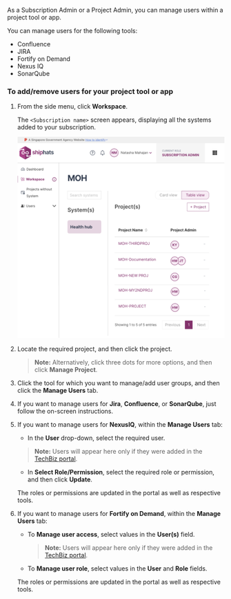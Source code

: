 As a Subscription Admin or a Project Admin, you can manage users within a project tool or app. 

You can manage users for the following tools:
- Confluence
- JIRA
- Fortify on Demand
- Nexus IQ
- SonarQube

### To add/remove users for your project tool or app


1. From the side menu, click **Workspace**.
    
    The `<Subscription name>` screen appears, displaying all the systems added to your subscription.

    ![view systems](./images/view-systems.png)

1. Locate the required project, and then click the project.

    > **Note:** Alternatively, click three dots for more options, and then click **Manage Project**.

1. Click the tool for which you want to manage/add user groups, and then click the **Manage Users** tab.

1. If you want to manage users for **Jira**, **Confluence**, or **SonarQube**, just follow the on-screen instructions. 
1. If you want to manage users for **NexusIQ**, within the **Manage Users** tab: 
    - In the **User** drop-down, select the required user. 
    
    >**Note:** Users will appear here only if they were added in the [TechBiz portal](https://portal.techbiz.suite.gov.sg/).

    - In **Select Role/Permission**, select the required role or permission, and then click **Update**. 

    The roles or permissions are updated in the portal as well as respective tools.

1. If you want to manage users for **Fortify on Demand**, within the **Manage Users** tab:   
    - To **Manage user access**, select values in the **User(s)** field.  
    
       >**Note:** Users will appear here only if they were added in the [TechBiz portal](https://portal.techbiz.suite.gov.sg/).

    - To **Manage user role**, select values in the **User** and **Role** fields. 
    
    The roles or permissions are updated in the portal as well as respective tools.

